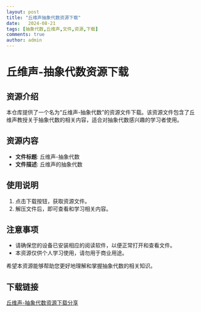 ```yaml
---
layout: post
title: "丘维声抽象代数资源下载"
date:   2024-08-21
tags: [抽象代数,丘维声,文件,资源,下载]
comments: true
author: admin
---
```

# 丘维声-抽象代数资源下载

## 资源介绍

本仓库提供了一个名为“丘维声-抽象代数”的资源文件下载。该资源文件包含了丘维声教授关于抽象代数的相关内容，适合对抽象代数感兴趣的学习者使用。

## 资源内容

- **文件标题**: 丘维声-抽象代数
- **文件描述**: 丘维声的抽象代数

## 使用说明

1. 点击下载按钮，获取资源文件。
2. 解压文件后，即可查看和学习相关内容。

## 注意事项

- 请确保您的设备已安装相应的阅读软件，以便正常打开和查看文件。
- 本资源仅供个人学习使用，请勿用于商业用途。

希望本资源能够帮助您更好地理解和掌握抽象代数的相关知识。

## 下载链接

[丘维声-抽象代数资源下载分享](https://pan.quark.cn/s/55e2705e4515)